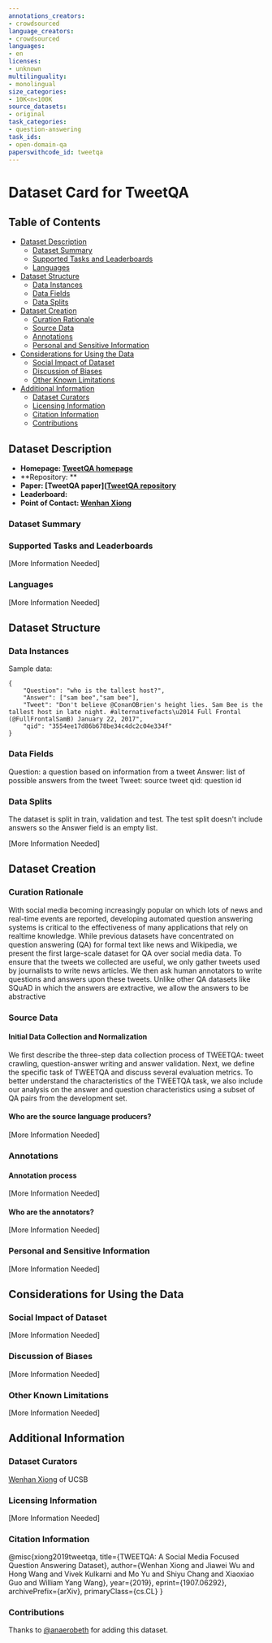 ```yaml
---
annotations_creators:
- crowdsourced
language_creators:
- crowdsourced
languages:
- en
licenses:
- unknown
multilinguality:
- monolingual
size_categories:
- 10K<n<100K
source_datasets:
- original
task_categories:
- question-answering
task_ids:
- open-domain-qa
paperswithcode_id: tweetqa
---
```


# Dataset Card for TweetQA

## Table of Contents
- [Dataset Description](#dataset-description)
  - [Dataset Summary](#dataset-summary)
  - [Supported Tasks and Leaderboards](#supported-tasks-and-leaderboards)
  - [Languages](#languages)
- [Dataset Structure](#dataset-structure)
  - [Data Instances](#data-instances)
  - [Data Fields](#data-fields)
  - [Data Splits](#data-splits)
- [Dataset Creation](#dataset-creation)
  - [Curation Rationale](#curation-rationale)
  - [Source Data](#source-data)
  - [Annotations](#annotations)
  - [Personal and Sensitive Information](#personal-and-sensitive-information)
- [Considerations for Using the Data](#considerations-for-using-the-data)
  - [Social Impact of Dataset](#social-impact-of-dataset)
  - [Discussion of Biases](#discussion-of-biases)
  - [Other Known Limitations](#other-known-limitations)
- [Additional Information](#additional-information)
  - [Dataset Curators](#dataset-curators)
  - [Licensing Information](#licensing-information)
  - [Citation Information](#citation-information)
  - [Contributions](#contributions)

## Dataset Description

- **Homepage: [TweetQA homepage](https://tweetqa.github.io/)**
- **Repository: **
- **Paper: [TweetQA paper]([TweetQA repository](https://tweetqa.github.io/)**
- **Leaderboard:**
- **Point of Contact: [Wenhan Xiong](xwhan@cs.ucsb.edu)**

### Dataset Summary


### Supported Tasks and Leaderboards

[More Information Needed]

### Languages

[More Information Needed]

## Dataset Structure

### Data Instances
Sample data:
```
{
    "Question": "who is the tallest host?",
    "Answer": ["sam bee","sam bee"],
    "Tweet": "Don't believe @ConanOBrien's height lies. Sam Bee is the tallest host in late night. #alternativefacts\u2014 Full Frontal (@FullFrontalSamB) January 22, 2017",
    "qid": "3554ee17d86b678be34c4dc2c04e334f"
}
```
### Data Fields

Question: a question based on information from a tweet
Answer: list of possible answers from the tweet
Tweet: source tweet
qid: question id

### Data Splits

The dataset is split in train, validation and test.
The test split doesn't include answers so the Answer field is an empty list.

[More Information Needed]

## Dataset Creation

### Curation Rationale

With social media becoming increasingly popular on which lots of news and real-time events are reported, developing automated question answering systems is critical to the effectiveness of many applications that rely on realtime knowledge. While previous datasets have concentrated on question answering (QA) for formal text like news and Wikipedia, we present the first large-scale dataset for QA over social media data. To ensure that the tweets we collected are useful, we only gather tweets used by journalists to write news articles. We then ask human annotators to write questions and answers upon these tweets. Unlike other QA datasets like SQuAD in which the answers are extractive, we allow the answers to be abstractive

### Source Data

#### Initial Data Collection and Normalization

We first describe the three-step data collection process of TWEETQA: tweet crawling, question-answer writing and answer validation.  Next, we define the specific task of TWEETQA and discuss several evaluation metrics. To better understand the characteristics of the TWEETQA task, we also include our analysis on the answer and question characteristics using a subset of QA pairs from the development set.

#### Who are the source language producers?

[More Information Needed]

### Annotations

#### Annotation process

[More Information Needed]

#### Who are the annotators?

[More Information Needed]

### Personal and Sensitive Information

[More Information Needed]

## Considerations for Using the Data

### Social Impact of Dataset

[More Information Needed]

### Discussion of Biases

[More Information Needed]

### Other Known Limitations

[More Information Needed]

## Additional Information

### Dataset Curators

[Wenhan Xiong](xwhan@cs.ucsb.edu) of UCSB

### Licensing Information

[More Information Needed]

### Citation Information

@misc{xiong2019tweetqa,
      title={TWEETQA: A Social Media Focused Question Answering Dataset},
      author={Wenhan Xiong and Jiawei Wu and Hong Wang and Vivek Kulkarni and Mo Yu and Shiyu Chang and Xiaoxiao Guo and William Yang Wang},
      year={2019},
      eprint={1907.06292},
      archivePrefix={arXiv},
      primaryClass={cs.CL}
}

### Contributions

Thanks to [@anaerobeth](https://github.com/anaerobeth) for adding this dataset.